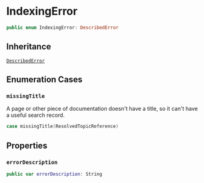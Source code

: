 # IndexingError

``` swift
public enum IndexingError: DescribedError 
```

## Inheritance

[`DescribedError`](/DescribedError)

## Enumeration Cases

### `missingTitle`

A page or other piece of documentation doesn't have a title, so it can't
have a useful search record.

``` swift
case missingTitle(ResolvedTopicReference)
```

## Properties

### `errorDescription`

``` swift
public var errorDescription: String 
```
